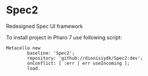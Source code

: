 # Spec2
Redesigned Spec UI framework

To install project in Pharo 7 use following script:
```Smalltalk
Metacello new
		baseline: 'Spec2';
		repository: 'github://dionisiydk/Spec2:dev';
		onConflict: [ :err | err useIncoming ]; 
		load.
```
